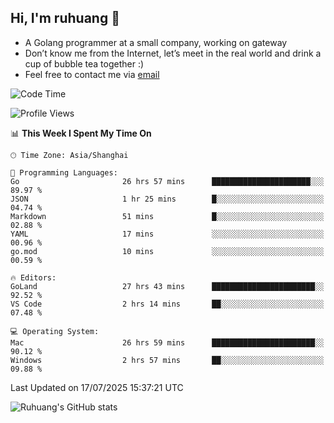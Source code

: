 ## Hi, I'm ruhuang 👋

- A Golang programmer at a small company, working on gateway
- Don’t know me from the Internet, let’s meet in the real world and drink a cup of bubble tea together :)
- Feel free to contact me via [email](mailto:ruhuang2001@gmail.com)
<!--START_SECTION:waka-->
![Code Time](http://img.shields.io/badge/Code%20Time-679%20hrs-blue)

![Profile Views](http://img.shields.io/badge/Profile%20Views-0-blue)

📊 **This Week I Spent My Time On** 

```text
🕑︎ Time Zone: Asia/Shanghai

💬 Programming Languages: 
Go                       26 hrs 57 mins      ██████████████████████░░░   89.97 % 
JSON                     1 hr 25 mins        █░░░░░░░░░░░░░░░░░░░░░░░░   04.74 % 
Markdown                 51 mins             █░░░░░░░░░░░░░░░░░░░░░░░░   02.88 % 
YAML                     17 mins             ░░░░░░░░░░░░░░░░░░░░░░░░░   00.96 % 
go.mod                   10 mins             ░░░░░░░░░░░░░░░░░░░░░░░░░   00.59 % 

🔥 Editors: 
GoLand                   27 hrs 43 mins      ███████████████████████░░   92.52 % 
VS Code                  2 hrs 14 mins       ██░░░░░░░░░░░░░░░░░░░░░░░   07.48 % 

💻 Operating System: 
Mac                      26 hrs 59 mins      ███████████████████████░░   90.12 % 
Windows                  2 hrs 57 mins       ██░░░░░░░░░░░░░░░░░░░░░░░   09.88 % 
```


 Last Updated on 17/07/2025 15:37:21 UTC
<!--END_SECTION:waka-->

![Ruhuang's GitHub stats](https://github-readme-stats.vercel.app/api?username=ruhuang2001&count_private=true&hide_title=true&show_icons=true&theme=vue)

